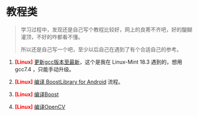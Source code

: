 # 教程类

> 学习过程中，发现还是自己写个教程比较好，网上的良莠不齐吧，好的醍醐灌顶，不好的咋都看不懂。
> 
> 所以还是自己写一个吧，至少以后自己在遇到了有个合适自己的参考。

1.  <font color=red >**[Linux]**</font>  [更新gcc版本至最新](/Tutorials/升级gcc\g++.md)，这个是我在 Linux-Mint 18.3 遇到的，想用 gcc7.4 ，只能手动升级。

2.   <font color=red >**[Linux]**</font> [编译 BoostLibrary for Android](/Tutorials/编译Boost_for_Android.md) 流程。

3.  <font color=red >**[Linux]**</font> [编译Boost](/Tutorials/Linux编译Boost.md)

4.  <font color=red >**[Linux]**</font> [编译OpenCV](/Tutorials/Linux编译OpenCV.md)
